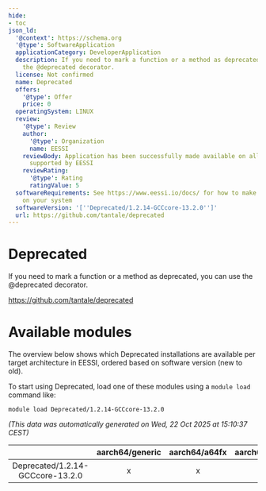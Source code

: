 ```yaml
---
hide:
- toc
json_ld:
  '@context': https://schema.org
  '@type': SoftwareApplication
  applicationCategory: DeveloperApplication
  description: If you need to mark a function or a method as deprecated, you can use
    the @deprecated decorator.
  license: Not confirmed
  name: Deprecated
  offers:
    '@type': Offer
    price: 0
  operatingSystem: LINUX
  review:
    '@type': Review
    author:
      '@type': Organization
      name: EESSI
    reviewBody: Application has been successfully made available on all architectures
      supported by EESSI
    reviewRating:
      '@type': Rating
      ratingValue: 5
  softwareRequirements: See https://www.eessi.io/docs/ for how to make EESSI available
    on your system
  softwareVersion: '[''Deprecated/1.2.14-GCCcore-13.2.0'']'
  url: https://github.com/tantale/deprecated
---
```


Deprecated
==========


If you need to mark a function or a method as deprecated, you can use the @deprecated decorator.

https://github.com/tantale/deprecated
# Available modules


The overview below shows which Deprecated installations are available per target architecture in EESSI, ordered based on software version (new to old).

To start using Deprecated, load one of these modules using a `module load` command like:

```shell
module load Deprecated/1.2.14-GCCcore-13.2.0
```

*(This data was automatically generated on Wed, 22 Oct 2025 at 15:10:37 CEST)*

| |aarch64/generic|aarch64/a64fx|aarch64/neoverse_n1|aarch64/neoverse_v1|aarch64/nvidia/grace|x86_64/generic|x86_64/amd/zen2|x86_64/amd/zen3|x86_64/amd/zen4|x86_64/intel/cascadelake|x86_64/intel/haswell|x86_64/intel/icelake|x86_64/intel/sapphirerapids|x86_64/intel/skylake_avx512|
| :---: | :---: | :---: | :---: | :---: | :---: | :---: | :---: | :---: | :---: | :---: | :---: | :---: | :---: | :---: |
|Deprecated/1.2.14-GCCcore-13.2.0|x|x|x|x|x|x|x|x|x|x|x|x|x|x|
